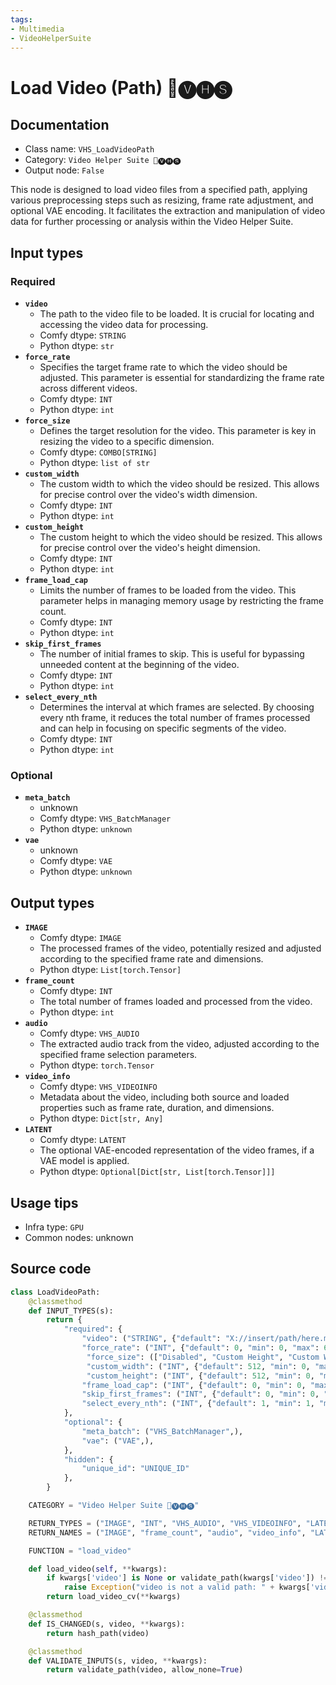 ```yaml
---
tags:
- Multimedia
- VideoHelperSuite
---
```


# Load Video (Path) 🎥🅥🅗🅢
## Documentation
- Class name: `VHS_LoadVideoPath`
- Category: `Video Helper Suite 🎥🅥🅗🅢`
- Output node: `False`

This node is designed to load video files from a specified path, applying various preprocessing steps such as resizing, frame rate adjustment, and optional VAE encoding. It facilitates the extraction and manipulation of video data for further processing or analysis within the Video Helper Suite.
## Input types
### Required
- **`video`**
    - The path to the video file to be loaded. It is crucial for locating and accessing the video data for processing.
    - Comfy dtype: `STRING`
    - Python dtype: `str`
- **`force_rate`**
    - Specifies the target frame rate to which the video should be adjusted. This parameter is essential for standardizing the frame rate across different videos.
    - Comfy dtype: `INT`
    - Python dtype: `int`
- **`force_size`**
    - Defines the target resolution for the video. This parameter is key in resizing the video to a specific dimension.
    - Comfy dtype: `COMBO[STRING]`
    - Python dtype: `list of str`
- **`custom_width`**
    - The custom width to which the video should be resized. This allows for precise control over the video's width dimension.
    - Comfy dtype: `INT`
    - Python dtype: `int`
- **`custom_height`**
    - The custom height to which the video should be resized. This allows for precise control over the video's height dimension.
    - Comfy dtype: `INT`
    - Python dtype: `int`
- **`frame_load_cap`**
    - Limits the number of frames to be loaded from the video. This parameter helps in managing memory usage by restricting the frame count.
    - Comfy dtype: `INT`
    - Python dtype: `int`
- **`skip_first_frames`**
    - The number of initial frames to skip. This is useful for bypassing unneeded content at the beginning of the video.
    - Comfy dtype: `INT`
    - Python dtype: `int`
- **`select_every_nth`**
    - Determines the interval at which frames are selected. By choosing every nth frame, it reduces the total number of frames processed and can help in focusing on specific segments of the video.
    - Comfy dtype: `INT`
    - Python dtype: `int`
### Optional
- **`meta_batch`**
    - unknown
    - Comfy dtype: `VHS_BatchManager`
    - Python dtype: `unknown`
- **`vae`**
    - unknown
    - Comfy dtype: `VAE`
    - Python dtype: `unknown`
## Output types
- **`IMAGE`**
    - Comfy dtype: `IMAGE`
    - The processed frames of the video, potentially resized and adjusted according to the specified frame rate and dimensions.
    - Python dtype: `List[torch.Tensor]`
- **`frame_count`**
    - Comfy dtype: `INT`
    - The total number of frames loaded and processed from the video.
    - Python dtype: `int`
- **`audio`**
    - Comfy dtype: `VHS_AUDIO`
    - The extracted audio track from the video, adjusted according to the specified frame selection parameters.
    - Python dtype: `torch.Tensor`
- **`video_info`**
    - Comfy dtype: `VHS_VIDEOINFO`
    - Metadata about the video, including both source and loaded properties such as frame rate, duration, and dimensions.
    - Python dtype: `Dict[str, Any]`
- **`LATENT`**
    - Comfy dtype: `LATENT`
    - The optional VAE-encoded representation of the video frames, if a VAE model is applied.
    - Python dtype: `Optional[Dict[str, List[torch.Tensor]]]`
## Usage tips
- Infra type: `GPU`
- Common nodes: unknown


## Source code
```python
class LoadVideoPath:
    @classmethod
    def INPUT_TYPES(s):
        return {
            "required": {
                "video": ("STRING", {"default": "X://insert/path/here.mp4", "vhs_path_extensions": video_extensions}),
                "force_rate": ("INT", {"default": 0, "min": 0, "max": 60, "step": 1}),
                 "force_size": (["Disabled", "Custom Height", "Custom Width", "Custom", "256x?", "?x256", "256x256", "512x?", "?x512", "512x512"],),
                 "custom_width": ("INT", {"default": 512, "min": 0, "max": DIMMAX, "step": 8}),
                 "custom_height": ("INT", {"default": 512, "min": 0, "max": DIMMAX, "step": 8}),
                "frame_load_cap": ("INT", {"default": 0, "min": 0, "max": BIGMAX, "step": 1}),
                "skip_first_frames": ("INT", {"default": 0, "min": 0, "max": BIGMAX, "step": 1}),
                "select_every_nth": ("INT", {"default": 1, "min": 1, "max": BIGMAX, "step": 1}),
            },
            "optional": {
                "meta_batch": ("VHS_BatchManager",),
                "vae": ("VAE",),
            },
            "hidden": {
                "unique_id": "UNIQUE_ID"
            },
        }

    CATEGORY = "Video Helper Suite 🎥🅥🅗🅢"

    RETURN_TYPES = ("IMAGE", "INT", "VHS_AUDIO", "VHS_VIDEOINFO", "LATENT")
    RETURN_NAMES = ("IMAGE", "frame_count", "audio", "video_info", "LATENT")

    FUNCTION = "load_video"

    def load_video(self, **kwargs):
        if kwargs['video'] is None or validate_path(kwargs['video']) != True:
            raise Exception("video is not a valid path: " + kwargs['video'])
        return load_video_cv(**kwargs)

    @classmethod
    def IS_CHANGED(s, video, **kwargs):
        return hash_path(video)

    @classmethod
    def VALIDATE_INPUTS(s, video, **kwargs):
        return validate_path(video, allow_none=True)

```
